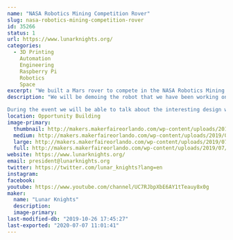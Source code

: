 ```yaml
---
name: "NASA Robotics Mining Competition Rover"
slug: nasa-robotics-mining-competition-rover
id: 35266
status: 1
url: https://www.lunarknights.org/
categories:
  - 3D Printing
    Automation
    Engineering
    Raspberry Pi
    Robotics
    Space
excerpt: "We built a Mars rover to compete in the NASA Robotics Mining Competition"
description: "We will be demoing the robot that we have been working on for the past year for the NASA Robotics Mining Competition. The robot is designed to traverse and mine the same soil simulant that NASA and builders of real extraterrestrial rovers use to test their robots that actually go to space. The robot is designed to be the closest you can get to a fully functional Mars Rover without actually going to Mars. 

During the event we will be able to talk about the interesting design work that our club has put into the robot, demonstrating prototype components that we 3D printed out of advanced filaments, and talking about what iterations we plan to implement leading up to when we compete in May."
location: Opportunity Building
image-primary:
  thumbnail: http://makers.makerfaireorlando.com/wp-content/uploads/2019/07/Robot_Render-150x150.jpg
  medium: http://makers.makerfaireorlando.com/wp-content/uploads/2019/07/Robot_Render-300x219.jpg
  large: http://makers.makerfaireorlando.com/wp-content/uploads/2019/07/Robot_Render-1024x747.jpg
  full: http://makers.makerfaireorlando.com/wp-content/uploads/2019/07/Robot_Render.jpg
website: https://www.lunarknights.org/
email: president@lunarknights.org
twitter: https://twitter.com/lunar_knights?lang=en
instagram: 
facebook: 
youtube: https://www.youtube.com/channel/UC7RJbpXbE6AY1tTeauy8x0g
maker:
  name: "Lunar Knights"
  description:
  image-primary: 
last-modified-db: "2019-10-26 17:45:27"
last-exported: "2020-07-07 11:01:41"
---
```

